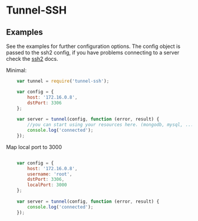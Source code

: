 Tunnel-SSH
==========



## Examples ##

See the examples for further configuration options.
The config object is passed to the ssh2 config, 
if you have problems connecting to a server check the [ssh2](https://github.com/mscdex/ssh2)
 docs.

Minimal:
```js
    var tunnel = require('tunnel-ssh');

    var config = {
        host: '172.16.0.8',
        dstPort: 3306
    };
    
    var server = tunnel(config, function (error, result) {
        //you can start using your resources here. (mongodb, mysql, ....)
        console.log('connected');
    });
```

Map local port to 3000

```js

    var config = {
        host: '172.16.0.8',
        username: 'root',
        dstPort: 3306,
        localPort: 3000
    };
    
    var server = tunnel(config, function (error, result) {
        console.log('connected');
    });
```

